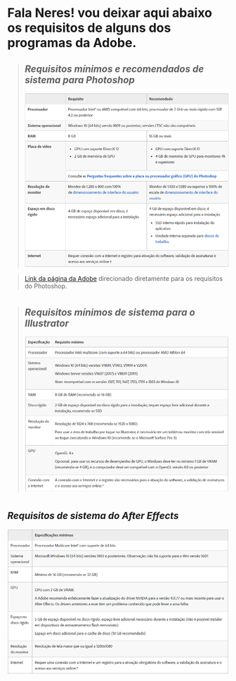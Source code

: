 
# Fala Neres! vou deixar aqui abaixo os requisitos de alguns dos programas da Adobe.
> ## _Requisitos mínimos e recomendados de sistema para Photoshop_
> ![photoshop](imagens/photoshop.png)

> [Link da página da Adobe](https://helpx.adobe.com/br/photoshop/system-requirements.html"Pagina) direcionado  diretamente para os requisitos do Photoshop.
#
> ## _Requisitos mínimos de sistema para o Illustrator_
> ![adobe illustrator](imagens/adobeillustrator.png)
#
## _Requisitos de sistema do After Effects_
![after effects](imagens/aftereffects.png)
 
